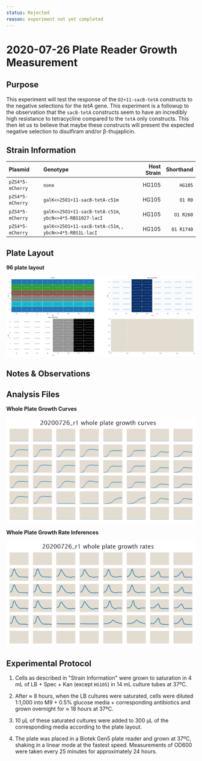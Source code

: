 ```yaml
---
status: Rejected
reason: experiment not yet completed
---
```


# 2020-07-26 Plate Reader Growth Measurement

## Purpose
This experiment will test the response of the `O2+11-sacB-tetA` constructs to 
the negative selections for the *tetA* gene. This experiment is a followup to
the observation that the `sacB-tetA` constructs seem to have an incredibly high
resistance to tetracycline compared to the `tetA` only constructs. This then let
us to believe that maybe these constructs will present the expected negative 
selection to disulfiram and/or β-thujaplicin.

## Strain Information

| Plasmid | Genotype | Host Strain | Shorthand |
| :------ | :------- | ----------: | --------: |
| `pZS4*5-mCherry`| `none` |  HG105 |`HG105` |
| `pZS4*5-mCherry`| `galK<>25O1+11-sacB-tetA-c51m` |  HG105 |`O1 R0` |
| `pZS4*5-mCherry`| `galK<>25O1+11-sacB-tetA-c51m`, `ybcN<>4*5-RBS1027-lacI` |  HG105 |`O1 R260` |
| `pZS4*5-mCherry`| `galK<>25O1+11-sacB-tetA-c51m`, , `ybcN<>4*5-RBS1L-lacI` |  HG105 |`O1 R1740` |

## Plate Layout

**96 plate layout**

![plate layout](output/plate_layout.png)


## Notes & Observations


## Analysis Files

**Whole Plate Growth Curves**

![plate layout](output/growth_plate_summary.png)

**Whole Plate Growth Rate Inferences**

![plate layout](output/growth_rate_summary.png)

## Experimental Protocol

1. Cells as described in "Strain Information" were grown to saturation in 4 mL
   of LB + Spec + Kan (except `HG105`) in 14 mL culture tubes at 37ºC.

2. After ≈ 8 hours, when the LB cultures were saturated, cells were diluted
   1:1,000 into M9 + 0.5% glucose media + corresponding antibiotics and grown 
   overnight for ≈ 18 hours at 37ºC.

3. 10 µL of these saturated cultures were added to 300 µL of the corresponding
   media according to the plate layout.

4. The plate was placed in a Biotek Gen5 plate reader and grown at 37ºC, shaking
   in a linear mode at the fastest speed. Measurements of OD600 were taken every
   25 minutes for approximately 24 hours.
